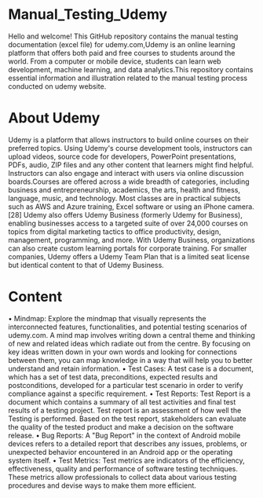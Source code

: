 # Manual_Testing_Udemy
Hello and welcome! This GitHub repository contains the manual testing documentation (excel file) for udemy.com,Udemy is an online learning platform that offers both paid and free courses to students around the world. From a computer or mobile device, students can learn web development, machine learning, and data analytics.This repository contains essential information and illustration related to the manual testing process conducted on udemy website.
# About Udemy
Udemy is a platform that allows instructors to build online courses on their preferred topics. Using Udemy's course development tools, instructors can upload videos, source code for developers, PowerPoint presentations, PDFs, audio, ZIP files and any other content that learners might find helpful. Instructors can also engage and interact with users via online discussion boards.Courses are offered across a wide breadth of categories, including business and entrepreneurship, academics, the arts, health and fitness, language, music, and technology. Most classes are in practical subjects such as AWS and Azure training, Excel software or using an iPhone camera.[28] Udemy also offers Udemy Business (formerly Udemy for Business), enabling businesses access to a targeted suite of over 24,000 courses on topics from digital marketing tactics to office productivity, design, management, programming, and more. With Udemy Business, organizations can also create custom learning portals for corporate training. For smaller companies, Udemy offers a Udemy Team Plan that is a limited seat license but identical content to that of Udemy Business.
# Content
•	Mindmap: Explore the mindmap that visually represents the interconnected features, functionalities, and potential testing scenarios of udemy.com. A mind map involves writing down a central theme and thinking of new and related ideas which radiate out from the centre. By focusing on key ideas written down in your own words and looking for connections between them, you can map knowledge in a way that will help you to better understand and retain information.
•	Test Cases: A test case is a document, which has a set of test data, preconditions, expected results and postconditions, developed for a particular test scenario in order to verify compliance against a specific requirement.
•	Test Reports: Test Report is a document which contains a summary of all test activities and final test results of a testing project. Test report is an assessment of how well the Testing is performed. Based on the test report, stakeholders can evaluate the quality of the tested product and make a decision on the software release.
•	Bug Reports: A "Bug Report" in the context of Android mobile devices refers to a detailed report that describes any issues, problems, or unexpected behavior encountered in an Android app or the operating system itself.
•	Test Metrics: Test metrics are indicators of the efficiency, effectiveness, quality and performance of software testing techniques. These metrics allow professionals to collect data about various testing procedures and devise ways to make them more efficient. 
